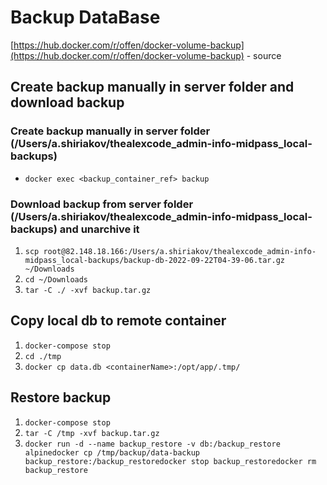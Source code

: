 # Backup DataBase
[https://hub.docker.com/r/offen/docker-volume-backup](https://hub.docker.com/r/offen/docker-volume-backup) - source

## Create backup manually in server folder and download backup
### Create backup manually in server folder (/Users/a.shiriakov/thealexcode_admin-info-midpass_local-backups)
- `docker exec <backup_container_ref> backup`

### Download backup from server folder (/Users/a.shiriakov/thealexcode_admin-info-midpass_local-backups) and unarchive it
1. `scp root@82.148.18.166:/Users/a.shiriakov/thealexcode_admin-info-midpass_local-backups/backup-db-2022-09-22T04-39-06.tar.gz ~/Downloads`
1. `cd ~/Downloads`
1. `tar -C ./ -xvf backup.tar.gz`

## Copy local db to remote container
1. `docker-compose stop`
1. `cd ./tmp`
1. `docker cp data.db <containerName>:/opt/app/.tmp/`

## Restore backup
1. `docker-compose stop`
1. `tar -C /tmp -xvf backup.tar.gz`
1. `docker run -d --name backup_restore -v db:/backup_restore alpinedocker cp /tmp/backup/data-backup backup_restore:/backup_restoredocker stop backup_restoredocker rm backup_restore`
